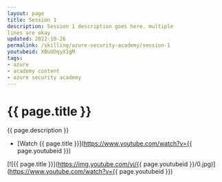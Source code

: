 ```yaml
---
layout: page
title: Session 1
description: Session 1 description goes here. multiple 
lines are okay
updated: 2022-10-26
permalink: /skilling/azure-security-academy/session-1
youtubeid: XBuUOqyX1gM
tags: 
- azure
- academy content
- azure security academy
---
```


# {{ page.title }}

{{ page.description }}

* [Watch {{ page.title }}](https://www.youtube.com/watch?v={{ page.youtubeid }})

[![{{ page.title }}](https://img.youtube.com/vi/{{ page.youtubeid }}/0.jpg)](https://www.youtube.com/watch?v={{ page.youtubeid }})

